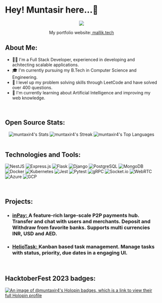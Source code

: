 <h1>Hey! <strong>Muntasir</strong> here...👋</h1>
<p align="center" ><img src="https://komarev.com/ghpvc/?username=muntaxir4&style=for-the-badge"></p>

<p align="center" >My portfolio website:<a href="https://www.mallik.tech"> mallik.tech </a> </p>

<h2>About Me: </h2>
<ul>
    <li>👨‍💻 I'm a Full Stack Developer, experienced in developing and achitecting scalable applications.</li>
    <li>🎓 I'm currently pursuing my B.Tech in Computer Science and Engineering.</li>
    <li>🔭 I level up my problem solving skills through LeetCode and have solved over 400 questions.</li>
    <li>🌱 I'm currently learning about Artificial Intelligence and improving my web knowledge.</li>
</ul>
<br>
<h2>Open Source Stats: </h2>
<div align="center">
<img src="https://github-readme-stats.vercel.app/api?username=muntaxir4&theme=gotham&show_icons=true&hide_border=true&count_private=true" alt="muntaxir4's Stats" >
<img src="https://github-readme-streak-stats.herokuapp.com/?user=muntaxir4&theme=gotham&hide_border=true" alt="muntaxir4's Streak" >
<img src="https://github-readme-stats.vercel.app/api/top-langs/?username=muntaxir4&theme=gotham&show_icons=true&hide_border=true&layout=compact" alt="muntaxir4's Top Languages">
</div>
<br>

<h2> Technologies and Tools: </h2>
<p>
  <img src="https://img.shields.io/badge/NestJS-E0234E?style=for-the-badge&logo=nestjs&logoColor=white" alt="NestJS">
  <img src="https://img.shields.io/badge/Express.js-404D59?style=for-the-badge" alt="Express.js">
  <img src="https://img.shields.io/badge/Flask-000000?style=for-the-badge&logo=flask&logoColor=white" alt="Flask">
  <img src="https://img.shields.io/badge/Django-092E20?style=for-the-badge&logo=django&logoColor=white" alt="Django">
  <img src="https://img.shields.io/badge/PostgreSQL-316192?style=for-the-badge&logo=postgresql&logoColor=white" alt="PostgreSQL">
  <img src="https://img.shields.io/badge/MongoDB-4EA94B?style=for-the-badge&logo=mongodb&logoColor=white" alt="MongoDB">
  <img src="https://img.shields.io/badge/Docker-2496ED?style=for-the-badge&logo=docker&logoColor=white" alt="Docker">
  <img src="https://img.shields.io/badge/Kubernetes-326CE5?style=for-the-badge&logo=kubernetes&logoColor=white" alt="Kubernetes">
  <img src="https://img.shields.io/badge/Jest-C21325?style=for-the-badge&logo=jest&logoColor=white" alt="Jest">
  <img src="https://img.shields.io/badge/Pytest-0A9EDC?style=for-the-badge&logo=pytest&logoColor=white" alt="Pytest">
  <img src="https://img.shields.io/badge/gRPC-4285F4?style=for-the-badge&logo=google&logoColor=white" alt="gRPC">
  <img src="https://img.shields.io/badge/Socket.io-010101?style=for-the-badge&logo=socket.io&logoColor=white" alt="Socket.io">
  <img src="https://img.shields.io/badge/WebRTC-333333?style=for-the-badge&logo=webrtc&logoColor=white" alt="WebRTC">
  <img src="https://img.shields.io/badge/Microsoft_Azure-0078D4?style=for-the-badge&logo=microsoft-azure&logoColor=white" alt="Azure">
  <img src="https://img.shields.io/badge/Google_Cloud-4285F4?style=for-the-badge&logo=google-cloud&logoColor=white" alt="GCP">
</p>
<br>

<h2>Projects: </h2>
<ul>
<li><h3><a href="https://inapy.mallik.tech">inPay: </a> A feature-rich large-scale P2P payments hub. Transfer and chat with users and merchants. Deposit and Withdraw from favorite banks. Supports multi currencies INR, USD and AED.</h3></li>
<li><h3><a href="https://heliotask.mallik.tech">HelioTask: </a>Kanban based task management. Manage tasks with status, priority, due dates in a engaging UI. </h3></li>
</ul>
<br>

<h2>HacktoberFest 2023 badges: </h2>
<p><a href="https://holopin.io/@muntaxir4"><img src="index_files/muntaxir4.png" alt="An image of @muntaxir4's Holopin badges, which is a link to view their full Holopin profile"></a></p>
